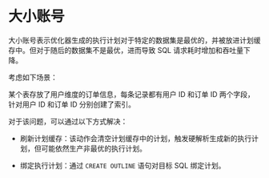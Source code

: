 # 大小账号

大小账号表示优化器生成的执行计划对于特定的数据集是最优的，并被放进计划缓存中。但对于随后的数据集不是最优，进而导致 SQL 请求耗时增加和吞吐量下降。

考虑如下场景：

某个表存放了用户维度的订单信息，每条记录都有用户 ID 和订单 ID 两个字段，针对用户 ID 和订单 ID 分别创建了索引。

对于该问题，可以通过以下方式解决：

* 刷新计划缓存：该动作会清空计划缓存中的计划，触发硬解析生成新的执行计划，但可能依然生产非最优的执行计划。

* 绑定执行计划：通过 `CREATE OUTLINE` 语句对目标 SQL 绑定计划。

